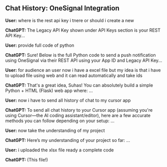 ## Chat History: OneSignal Integration

**User:** where is the rest api key i tnere or should i create a new

**ChatGPT:** The Legacy API Key shown under API Keys section is your REST API Key...

**User:** provide full code of python

**ChatGPT:** Sure! Below is the full Python code to send a push notification using OneSignal via their REST API using your App ID and Legacy API Key...

**User:** for audience an user now i have a excel file but my idea is that i have to upload file using web and it can read automatically and take ids

**ChatGPT:** That's a great idea, Suhas! You can absolutely build a simple Python + HTML (Flask) web app where: ...

**User:** now i have to send all history of chat to my cursor app

**ChatGPT:** To send all chat history to your Cursor app (assuming you're using Cursor—the AI coding assistant/editor), here are a few accurate methods you can follow depending on your setup: ...

**User:** now take the understanding of my project

**ChatGPT:** Here’s my understanding of your project so far: ...

**User:** i uploaded the xlsx file ready a complete code

**ChatGPT:** (This file!) 